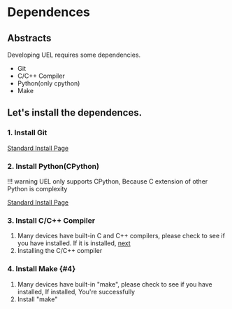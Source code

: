 # Dependences

## Abstracts

Developing UEL requires some dependencies.

- Git
- C/C++ Compiler
- Python(only cpython)
- Make

## Let's install the dependences.

### 1. Install Git
[Standard Install Page](https://git-scm.com/downloads)

### 2. Install Python(CPython)
!!! warning
    UEL only supports CPython, Because C extension of other Python is complexity

[Standard Install Page](https://python.org/downloads)

### 3. Install C/C++ Compiler
1. Many devices have built-in C and C++ compilers, please check to see if you have installed. If it is installed, [next](#4)
2. Installing the C/C++ compiler

### 4. Install Make {#4}
1. Many devices have built-in "make", please check to see if you have installed, If installed, You're successfully
2. Install "make"
